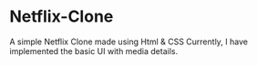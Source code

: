 # Netflix-Clone
A simple Netflix Clone made using Html & CSS
Currently, I have implemented the basic UI with media details.
